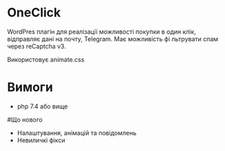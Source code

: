 # OneClick

WordPres плагін для реалізації можливості покупки в один клік, відправляє дані на почту, Telegram. Має можливість фі    льтрувати спам через reCaptcha v3.

Використовує animate.css


# Вимоги
- php 7.4 або вище

#Що нового
- Налаштування, анімацій та повідомлень
- Невиличкі фікси